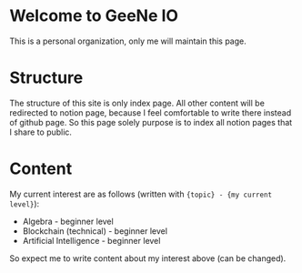 # Welcome to GeeNe IO
This is a personal organization, only me will maintain this page.

# Structure
The structure of this site is only index page. All other content will be redirected to notion page, because I feel comfortable to write there instead of github page. So this page solely purpose is to index all notion pages that I share to public.

# Content
My current interest are as follows (written with `{topic} - {my current level}`):
* Algebra - beginner level
* Blockchain (technical) - beginner level
* Artificial Intelligence - beginner level

So expect me to write content about my interest above (can be changed).
